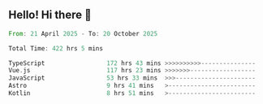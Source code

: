 ## Hello! Hi there 👋

<!--START_SECTION:waka-->

```rust
From: 21 April 2025 - To: 20 October 2025

Total Time: 422 hrs 5 mins

TypeScript                 172 hrs 43 mins >>>>>>>>>>---------------   40.92 %
Vue.js                     117 hrs 23 mins >>>>>>>------------------   27.81 %
JavaScript                 53 hrs 33 mins  >>>----------------------   12.69 %
Astro                      9 hrs 41 mins   >------------------------   02.30 %
Kotlin                     8 hrs 51 mins   >------------------------   02.10 %
```

<!--END_SECTION:waka-->